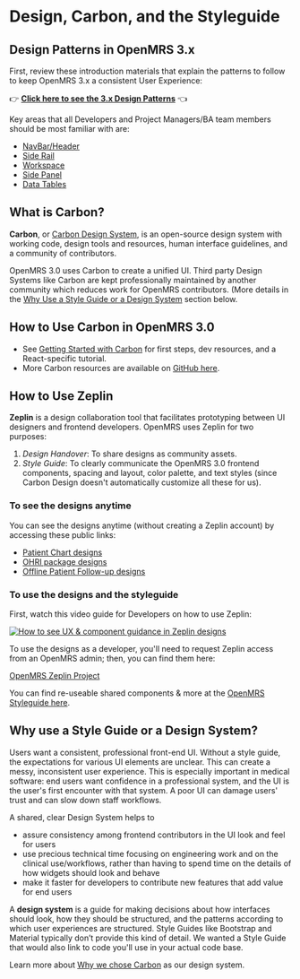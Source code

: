 # Design, Carbon, and the Styleguide

## Design Patterns in OpenMRS 3.x

First, review these introduction materials that explain the patterns to follow to keep OpenMRS 3.x a consistent User Experience:

👉  [**Click here to see the 3.x Design Patterns**](https://scene.zeplin.io/project/61434fa756474d5545f65cf4) 👈

Key areas that all Developers and Project Managers/BA team members should be most familiar with are:

* [NavBar/Header](https://scene.zeplin.io/project/61434fa756474d5545f65cf4/screen/6143628f56474d5545f6fce0)
* [Side Rail](https://scene.zeplin.io/project/61434fa756474d5545f65cf4/screen/614362c96abfb0557aa9e357)
* [Workspace](https://scene.zeplin.io/project/61434fa756474d5545f65cf4/screen/614363d860459a20f7936333)
* [Side Panel](https://scene.zeplin.io/project/61434fa756474d5545f65cf4/screen/614363d8b8582a2b4c3365a2)
* [Data Tables](https://scene.zeplin.io/project/61434fa756474d5545f65cf4/screen/61436254475da3542a84b400)

## What is Carbon?

**Carbon**, or [Carbon Design System](https://www.carbondesignsystem.com/), is an open-source design system with working code, design tools and resources, human interface guidelines, and a community of contributors.

OpenMRS 3.0 uses Carbon to create a unified UI. Third party Design Systems like Carbon are kept professionally maintained by another community which reduces work for OpenMRS contributors. (More details in the [Why Use a Style Guide or a Design System](#why-use-a-style-guide-or-a-design-system) section below.

## How to Use Carbon in OpenMRS 3.0

* See [Getting Started with Carbon](https://www.carbondesignsystem.com/developing/get-started/) for first steps, dev resources, and a React-specific tutorial.
* More Carbon resources are available on [GitHub here](https://github.com/carbon-design-system/carbon).

## How to Use Zeplin

**Zeplin** is a design collaboration tool that facilitates prototyping between UI designers and frontend developers. OpenMRS uses Zeplin for two purposes:

1. *Design Handover*: To share designs as community assets.
2. *Style Guide*: To clearly communicate the OpenMRS 3.0 frontend components, spacing and layout, color palette, and text styles (since Carbon Design doesn't automatically customize all these for us).

### To see the designs anytime

You can see the designs anytime (without creating a Zeplin account) by accessing these public links:

* [Patient Chart designs](https://zpl.io/aNYmqeN)
* [OHRI package designs](https://zpl.io/aMXW7e7)
* [Offline Patient Follow-up designs](https://zpl.io/amRdKomv)

### To use the designs and the styleguide

First, watch this video guide for Developers on how to use Zeplin:

[![How to see UX & component guidance in Zeplin designs](https://img.youtube.com/vi/SjluEGDH4LU/0.jpg)](https://www.youtube.com/watch?v=SjluEGDH4LU&feature=youtu.be&ab_channel=OpenMRS "OpenMRS 3.0: Zeplin Intro for New OpenMRS Devs")

To use the designs as a developer, you'll need to request Zeplin access from an OpenMRS admin; then, you can find them here:

[OpenMRS Zeplin Project](https://app.zeplin.io/workspace/60d4d9bc220676b218e75ed2/projects?pid=60d59321e8100b0324762e05)

You can find re-useable shared components & more at the [OpenMRS Styleguide here](https://app.zeplin.io/project/60d5947dd636aebbd63dce4c/styleguide/components).

## Why use a Style Guide or a Design System?

Users want a consistent, professional front-end UI. Without a style guide, 
the expectations for various UI elements are unclear. This can create a messy, 
inconsistent user experience. This is especially important in medical software: 
end users want confidence in a professional system, and the UI is the user's 
first encounter with that system. A poor UI can damage users' trust and can 
slow down staff workflows. 

A shared, clear Design System helps to

* assure consistency among frontend contributors in the UI look and feel for users
* use precious technical time focusing on engineering work and on the clinical use/workflows, rather than having to spend time on the details of how widgets should look and behave
* make it faster for developers to contribute new features that add value for end users

A **design system** is a guide for making decisions about how interfaces should look, how they should be structured, and the patterns according to which user experiences  are structured. Style Guides like Bootstrap and Material typically don’t provide this  kind of detail. We wanted a Style Guide that would also link to code you'll use in your actual code base.

Learn more about [Why we chose Carbon](https://wiki.openmrs.org/x/uAwGDg) as our design system.
